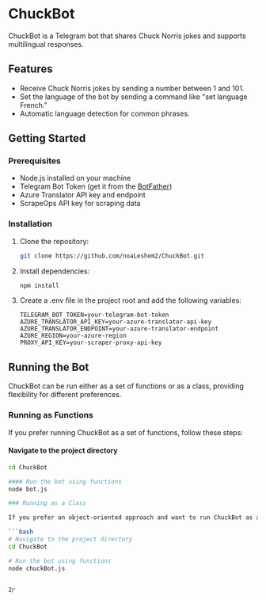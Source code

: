 # ChuckBot

ChuckBot is a Telegram bot that shares Chuck Norris jokes and supports multilingual responses.

## Features

- Receive Chuck Norris jokes by sending a number between 1 and 101.
- Set the language of the bot by sending a command like "set language French."
- Automatic language detection for common phrases.

## Getting Started

### Prerequisites

- Node.js installed on your machine
- Telegram Bot Token (get it from the [BotFather](https://t.me/BotFather))
- Azure Translator API key and endpoint
- ScrapeOps API key for scraping data


### Installation

1. Clone the repository:

   ```bash
   git clone https://github.com/noaLeshem2/ChuckBot.git

2. Install dependencies:

   ```bash
   npm install

3. Create a .env file in the project root and add the following variables:

   ```dotenv
   TELEGRAM_BOT_TOKEN=your-telegram-bot-token
   AZURE_TRANSLATOR_API_KEY=your-azure-translator-api-key
   AZURE_TRANSLATOR_ENDPOINT=your-azure-translator-endpoint
   AZURE_REGION=your-azure-region
   PROXY_API_KEY=your-scraper-proxy-api-key

## Running the Bot

ChuckBot can be run either as a set of functions or as a class, providing flexibility for different preferences.

### Running as Functions

If you prefer running ChuckBot as a set of functions, follow these steps:


#### Navigate to the project directory
```bash
cd ChuckBot

#### Run the bot using functions
node bot.js

### Running as a Class

If you prefer an object-oriented approach and want to run ChuckBot as a class, follow these steps:

```bash
# Navigate to the project directory
cd ChuckBot

# Run the bot using functions
node chuckBot.js


2ץ

